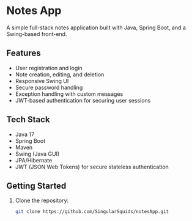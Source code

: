 # Notes App

A simple full-stack notes application built with Java, Spring Boot, and a Swing-based front-end.

## Features

- User registration and login
- Note creation, editing, and deletion
- Responsive Swing UI
- Secure password handling
- Exception handling with custom messages
- JWT-based authentication for securing user sessions

## Tech Stack

- Java 17
- Spring Boot
- Maven
- Swing (Java GUI)
- JPA/Hibernate
- JWT (JSON Web Tokens) for secure stateless authentication

## Getting Started

1. Clone the repository:
   ```bash
   git clone https://github.com/SingularSquids/notesApp.git
